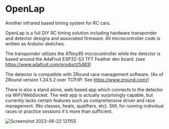 # OpenLap
Another infrared based timing system for RC cars.

OpenLap is a full DIY RC timing solution including hardware transponder and detector designs and associated firmware.
All microcontroller code is written as Arduino sketches.

The transponder utilizes the ATtiny85 microcontroller while the detector is based around the AdaFruit ESP32-S3 TFT Feather dev board. (see https://www.adafruit.com/product/5483)

The detector is compatible with ZRound race management software.  (As of ZRound version 1.24.5.2 over TCP/IP. See https://www.zround.com/)

There is also a stand alone, web based app which connects to the detector via WiFi/WebSocket.  The web app is actually surprisingly capable, but currently lacks certain features such as comprehensive driver and race management. (No classes, heats, qualifiers, etc).  Still, for running individual races or practice sessions it's more than sufficient.

![Screenshot 2023-06-22 121155](https://github.com/kmf123kmf/OpenLap/assets/1772271/707c32a1-6f7e-48ce-ac59-f330b93b84c3)


